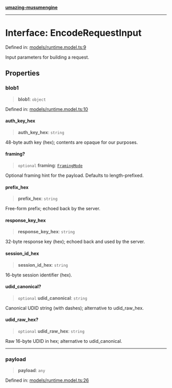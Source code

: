 [**umazing-musumengine**](../../README.md)

***

# Interface: EncodeRequestInput

Defined in: [models/runtime.model.ts:9](https://github.com/davinidae/umazing-musumengine/blob/e099ae72d04c46726039e2dd238802d266be3d5f/src/models/runtime.model.ts#L9)

Input parameters for building a request.

## Properties

### blob1

> **blob1**: `object`

Defined in: [models/runtime.model.ts:10](https://github.com/davinidae/umazing-musumengine/blob/e099ae72d04c46726039e2dd238802d266be3d5f/src/models/runtime.model.ts#L10)

#### auth\_key\_hex

> **auth\_key\_hex**: `string`

48-byte auth key (hex); contents are opaque for our purposes.

#### framing?

> `optional` **framing**: [`FramingMode`](../type-aliases/FramingMode.md)

Optional framing hint for the payload. Defaults to length-prefixed.

#### prefix\_hex

> **prefix\_hex**: `string`

Free-form prefix; echoed back by the server.

#### response\_key\_hex

> **response\_key\_hex**: `string`

32-byte response key (hex); echoed back and used by the server.

#### session\_id\_hex

> **session\_id\_hex**: `string`

16-byte session identifier (hex).

#### udid\_canonical?

> `optional` **udid\_canonical**: `string`

Canonical UDID string (with dashes); alternative to udid_raw_hex.

#### udid\_raw\_hex?

> `optional` **udid\_raw\_hex**: `string`

Raw 16-byte UDID in hex; alternative to udid_canonical.

***

### payload

> **payload**: `any`

Defined in: [models/runtime.model.ts:26](https://github.com/davinidae/umazing-musumengine/blob/e099ae72d04c46726039e2dd238802d266be3d5f/src/models/runtime.model.ts#L26)

